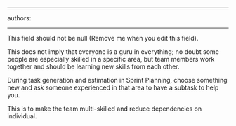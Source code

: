 

---
authors:

---




<span class='intro'> This field should not be null (Remove me when you edit this field). </span>


  <p>This does not imply that everyone is a guru in everything; no doubt some people are especially skilled in a specific area, but team members work together and should be learning new skills from each other.</p>
<p>During task generation and estimation in Sprint Planning, choose something new and ask someone experienced in that area to have a subtask to help you.&#160;</p>
<p>This is to make the team multi-skilled and reduce dependencies on individual. </p>



